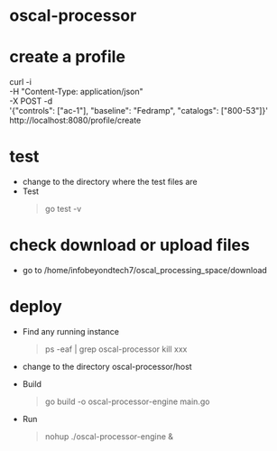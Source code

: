 # oscal-processor

# create a profile

curl -i \
    -H "Content-Type: application/json" \
    -X POST -d  \
    '{"controls": ["ac-1"], "baseline": "Fedramp", "catalogs": ["800-53"]}'
    http://localhost:8080/profile/create

# test
  - change to the directory where the test files are
  - Test
    > go test -v

# check download or upload files
   - go to /home/infobeyondtech7/oscal_processing_space/download

# deploy 

  - Find any running instance 
    
    > ps -eaf | grep oscal-processor
    > kill xxx

  - change to the directory oscal-processor/host
  - Build 
    > go build -o oscal-processor-engine main.go
  - Run 
    > nohup ./oscal-processor-engine &
  
